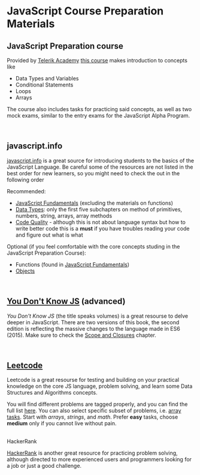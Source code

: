 # JavaScript Course Preparation Materials

## JavaScript Preparation course

Provided by [Telerik Academy](https://www.telerikacademy.com/) [this course](https://learn.telerikacademy.com/course/view.php?id=36) makes introduction to concepts like

- Data Types and Variables
- Conditional Statements
- Loops
- Arrays

The course also includes tasks for practicing said concepts, as well as two mock exams, similar to the entry exams for the JavaScript Alpha Program.

<br>

## javascript.info

[javascript.info](https://javascript.info/) is a great source for introducing students to the basics of the JavaScript Language. Be careful some of the resources are not listed in the best order for new learners, so you might need to check the out in the following order

Recommended:

- [JavaScript Fundamentals](https://javascript.info/first-steps) (excluding the materials on functions)
- [Data Types](https://javascript.info/data-types): only the first five subchapters on method of primitives, numbers, string, arrays, array methods
- [Code Quality](https://javascript.info/code-quality) - although this is not about language syntax but how to write better code this is a **must** if you have troubles reading your code and figure out what is what

Optional (if you feel comfortable with the core concepts studing in the JavaScript Preparation Course):

- Functions (found in [JavaScript Fundamentals](https://javascript.info/first-steps))
- [Objects](https://javascript.info/object-basics)

<br>

## [You Don't Know JS](https://github.com/getify/You-Dont-Know-JS) (advanced)

*You Don't Know JS* (the title speaks volumes) is a great resourse to delve deeper in JavaScript. There are two versions of this book, the second edition is reflecting the massive changes to the language made in ES6 (2015). Make sure to check the [Scope and Closures](https://github.com/getify/You-Dont-Know-JS/blob/2nd-ed/scope-closures/README.md) chapter.

<br>

## [Leetcode](https://leetcode.com/)

Leetcode is a great resourse for testing and building on your practical knowledge on the core JS language, problem solving, and learn some Data Structures and Algorithms concepts.

You will find different problems are tagged properly, and you can find the full list [here](https://leetcode.com/problemset/all/). You can also select specific subset of problems, i.e. [array tasks](https://leetcode.com/tag/array/). Start with *arrays*, *strings*, and *math*. Prefer **easy** tasks, choose **medium** only if you cannot live without pain.

<br> HackerRank

[HackerRank](https://www.hackerrank.com) is another great resource for practicing problem solving, although directed to more experienced users and programmers looking for a job or just a good challenge.
